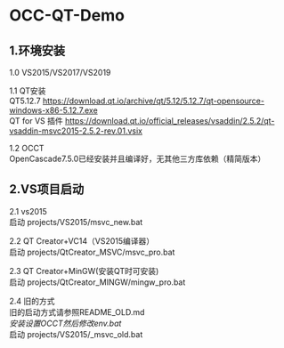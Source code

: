 # OCC-QT-Demo

## 1.环境安装
1.0 VS2015/VS2017/VS2019  

1.1 QT安装  
QT5.12.7 https://download.qt.io/archive/qt/5.12/5.12.7/qt-opensource-windows-x86-5.12.7.exe  
QT for VS 插件 https://download.qt.io/official_releases/vsaddin/2.5.2/qt-vsaddin-msvc2015-2.5.2-rev.01.vsix  

1.2 OCCT  
OpenCascade7.5.0已经安装并且编译好，无其他三方库依赖（精简版本）  

## 2.VS项目启动
2.1 vs2015  
启动  projects/VS2015/msvc_new.bat  

2.2 QT Creator+VC14（VS2015编译器）  
启动  projects/QtCreator_MSVC/msvc_pro.bat  

2.3 QT Creator+MinGW(安装QT时可安装)  
启动  projects/QtCreator_MINGW/mingw_pro.bat  

2.4 旧的方式  
旧的启动方式请参照README_OLD.md  
*安装设置OCCT然后修改env.bat*  
启动  projects/VS2015/_msvc_old.bat  